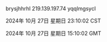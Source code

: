 brysjhhrhl 219.139.197.74 yqqlmgsycl

2024年 10月 27日 星期日 23:10:02 CST

2024年 10月 27日 星期日 15:10:02 GMT
